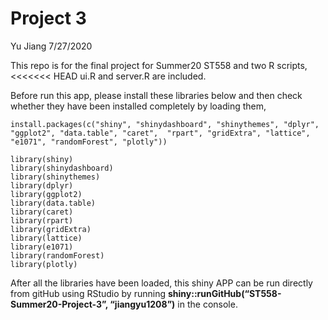 Project 3
================
Yu Jiang
7/27/2020

This repo is for the final project for Summer20 ST558 and two R scripts,
<<<<<<< HEAD
ui.R and server.R are included.

Before run this app, please install these libraries below and then check
whether they have been installed completely by loading them,

```
install.packages(c("shiny", "shinydashboard", "shinythemes", "dplyr", "ggplot2", "data.table", "caret",  "rpart", "gridExtra", "lattice", "e1071", "randomForest", "plotly"))

library(shiny)
library(shinydashboard)
library(shinythemes)
library(dplyr)
library(ggplot2)
library(data.table)
library(caret)
library(rpart)
library(gridExtra)
library(lattice)
library(e1071)
library(randomForest)
library(plotly)
```

After all the libraries have been loaded, this shiny APP can be run
directly from gitHub using RStudio by running
**shiny::runGitHub(“ST558-Summer20-Project-3”, “jiangyu1208”)** in the console.

